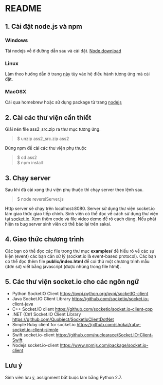 # README

## 1. Cài đặt node.js và npm
### Windows
Tải nodejs về ở đường dẫn sau và cài đặt. [Node download](https://nodejs.org/en/download/stable/)
### Linux
Làm theo hướng dẫn ở trang [này](https://nodejs.org/en/download/package-manager) tùy vào hệ điều hành tương ứng mà cài đặt.
### MacOSX
Cài qua homebrew hoặc sử dụng package từ trang [nodejs](https://nodejs.org/en/download)

## 2. Cài các thư viện cần thiết
Giải nén file ass2_src.zip ra thư mục tương ứng.
> $ unzip ass2_src.zip ass2

Dùng npm để cài các thư viện phụ thuộc
> $ cd ass2 <br>
> $ npm install

## 3. Chạy server
Sau khi đã cài xong thư viện phụ thuộc thì chạy server theo lệnh sau.
> $ node reversiServer.js

Http server sẽ chạy trên localhost:8080. Server sử dụng thư viện socket.io làm giao thức giao tiếp chính. Sinh viên có thể đọc về cách sử dụng thư viện tại [socket.io](http://socket.io/). Xem thêm code và file video demo để rõ cách dùng. Nếu phát hiện ra bug server sinh viên có thể báo lại trên sakai.

## 4. Giao thức chương trình
Các bạn có thể đọc các file trong thư mục __examples/__ để hiểu rõ về các sự kiện (event) các bạn cần xử lý (socket.io là event-based protocol). Các bạn có thể đọc thêm file __public/index.html__ để coi thử một chương trình mẫu (đơn sơ) viết bằng javascript (được nhúng trong file html).

## 5. Các thư viện socket.io cho các ngôn ngữ
* Python SocketIO Client <https://pypi.python.org/pypi/socketIO-client>
* Java Socket.IO Client Library <https://github.com/socketio/socket.io-client-java>
* C++ Socket.IO client <https://github.com/socketio/socket.io-client-cpp>
* .NET (C#) Socket.IO Client Library <https://github.com/Quobject/SocketIoClientDotNet>
* Simple Ruby client for socket.io <https://github.com/shokai/ruby-socket.io-client-simple>
* Swift socket.io-client <https://github.com/nuclearace/Socket.IO-Client-Swift>
* Nodejs socket.io-client <https://www.npmjs.com/package/socket.io-client>

## Lưu ý
Sinh viên lưu ý, assignment bắt buộc làm bằng Python 2.7.
